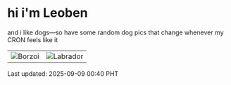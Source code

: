 # hi i'm Leoben

and i like dogs—so have some random dog pics that change whenever my CRON feels like it

|  |  |
|--------|----------|
| ![Borzoi](https://random-dog-vercel.vercel.app/api/random-borzoi?v=1757349648) | ![Labrador](https://random-dog-vercel.vercel.app/api/random-labrador?v=1757349648) |

Last updated: 2025-09-09 00:40 PHT
